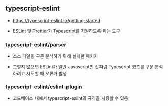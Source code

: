 ## typescript-eslint 

- https://typescript-eslint.io/getting-started

- ESLint 및 Prettier가 Typescript를 지원하도록 하는 도구 

### typescript-eslint/parser

- 소스 파일을 구문 분석하기 위해 설치한 패키지 

- 그렇지 않으면 ESLint가 일반 Javascript인 것처럼 Typescript 코드를 구문 분석하려고 시도할 때 오류가 발생 

### typescript-eslint/eslint-plugin

- 코드베이스 내에서 typescript-eslint의 규칙을 사용할 수 있음 



